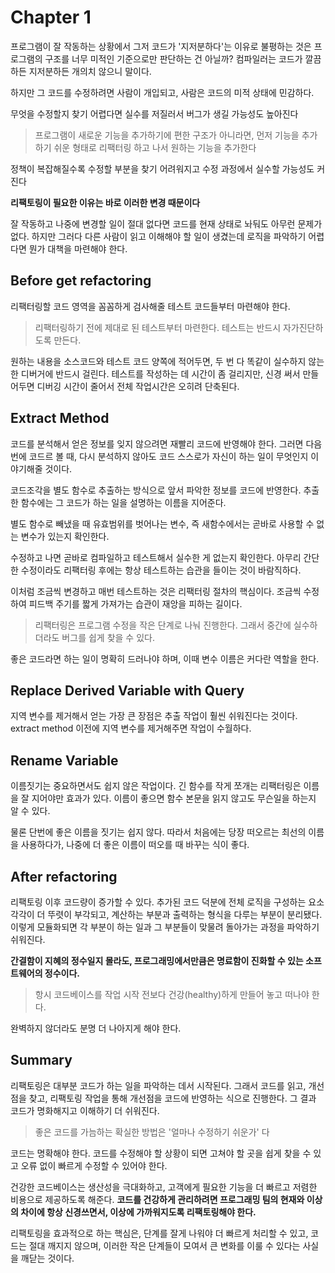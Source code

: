 # Chapter 1

프로그램이 잘 작동하는 상황에서 그저 코드가 '지저분하다'는 이유로 불평하는 것은 프로그램의 구조를 너무 미적인 기준으로만 판단하는 건 아닐까? 컴파일러는 코드가 깔끔하든 지저분하든 개의치 않으니 말이다.

하지만 그 코드를 수정하려면 사람이 개입되고, 사람은 코드의 미적 상태에 민감하다.

무엇을 수정할지 찾기 어렵다면 실수를 저질러서 버그가 생길 가능성도 높아진다

> 프로그램이 새로운 기능을 추가하기에 편한 구조가 아니라면, 먼저 기능을 추가하기 쉬운 형태로 리팩터링 하고 나서 원하는 기능을 추가한다

정책이 복잡해질수록 수정할 부분을 찾기 어려워지고 수정 과정에서 실수할 가능성도 커진다

**리팩토링이 필요한 이유는 바로 이러한 변경 때문이다**

잘 작동하고 나중에 변경할 일이 절대 없다면 코드를 현재 상태로 놔둬도 아무런 문제가 없다.
하지만 그러다 다른 사람이 읽고 이해해야 할 일이 생겼는데 로직을 파악하기 어렵다면 뭔가 대책을 마련해야 한다.

## Before get refactoring

리팩터링할 코드 영역을 꼼꼼하게 검사해줄 테스트 코드들부터 마련해야 한다.

> 리팩터링하기 전에 제대로 된 테스트부터 마련한다. 테스트는 반드시 자가진단하도록 만든다.

원하는 내용을 소스코드와 테스트 코드 양쪽에 적어두면, 두 번 다 똑같이 실수하지 않는 한 디버거에 반드시 걸린다.
테스트를 작성하는 데 시간이 좀 걸리지만, 신경 써서 만들어두면 디버깅 시간이 줄어서 전체 작업시간은 오히려 단축된다.

## Extract Method

코드를 분석해서 얻은 정보를 잊지 않으려면 재빨리 코드에 반영해야 한다.
그러면 다음번에 코드르 볼 때, 다시 분석하지 않아도 코드 스스로가 자신이 하는 일이 무엇인지 이야기해줄 것이다.

코드조각을 별도 함수로 추출하는 방식으로 앞서 파악한 정보를 코드에 반영한다.
추출한 함수에는 그 코드가 하는 일을 설명하는 이름을 지어준다.

별도 함수로 빼냈을 때 유효범위를 벗어나는 변수, 즉 새함수에서는 곧바로 사용할 수 없는 변수가 있는지 확인한다.

수정하고 나면 곧바로 컴파일하고 테스트해서 실수한 게 없는지 확인한다. 
아무리 간단한 수정이라도 리팩터링 후에는 항상 테스트하는 습관을 들이는 것이 바람직하다.

이처럼 조금씩 변경하고 매번 테스트하는 것은 리팩터링 절차의 핵심이다.
조금씩 수정하여 피드백 주기를 짧게 가져가는 습관이 재앙을 피하는 길이다.

> 리팩터링은 프로그램 수정을 작은 단계로 나눠 진행한다. 그래서 중간에 실수하더라도 버그를 쉽게 찾을 수 있다.

좋은 코드라면 하는 일이 명확히 드러나야 하며, 이때 변수 이름은 커다란 역할을 한다.

## Replace Derived Variable with Query

지역 변수를 제거해서 얻는 가장 큰 장점은 추출 작업이 훨씬 쉬워진다는 것이다.
extract method 이전에 지역 변수를 제거해주면 작업이 수월하다.

## Rename Variable

이름짓기는 중요하면서도 쉽지 않은 작업이다.
긴 함수를 작게 쪼개는 리팩터링은 이름을 잘 지어야만 효과가 있다.
이름이 좋으면 함수 본문을 읽지 않고도 무슨일을 하는지 알 수 있다.

물론 단번에 좋은 이름을 짓기는 쉽지 않다. 
따라서 처음에는 당장 떠오르는 최선의 이름을 사용하다가, 나중에 더 좋은 이름이 떠오를 때 바꾸는 식이 좋다.

## After refactoring

리팩토링 이후 코드량이 증가할 수 있다.
추가된 코드 덕분에 전체 로직을 구성하는 요소 각각이 더 뚜렷이 부각되고, 계산하는 부분과 출력하는 형식을 다루는 부분이 분리됐다.
이렇게 모듈화되면 각 부분이 하는 일과 그 부분들이 맞물려 돌아가는 과정을 파악하기 쉬워진다.

**간결함이 지혜의 정수일지 몰라도, 프로그래밍에서만큼은 명료함이 진화할 수 있는 소프트웨어의 정수이다.**

> 항시 코드베이스를 작업 시작 전보다 건강(healthy)하게 만들어 놓고 떠나야 한다.

완벽하지 않더라도 분명 더 나아지게 해야 한다.

## Summary

리팩토링은 대부분 코드가 하는 일을 파악하는 데서 시작된다. 
그래서 코드를 읽고, 개선점을 찾고, 리팩토링 작업을 통해 개선점을 코드에 반영하는 식으로 진행한다.
그 결과 코드가 명화해지고 이해하기 더 쉬워진다.

> 좋은 코드를 가늠하는 확실한 방법은 '얼마나 수정하기 쉬운가' 다

코드는 명확해야 한다.
코드를 수정해야 할 상황이 되면 고쳐야 할 곳을 쉽게 찾을 수 있고 오류 없이 빠르게 수정할 수 있어야 한다.

건강한 코드베이스는 생산성을 극대화하고, 고객에게 필요한 기능을 더 빠르고 저렴한 비용으로 제공하도록 해준다.
**코드를 건강하게 관리하려면 프로그래밍 팀의 현재와 이상의 차이에 항상 신경쓰면서, 이상에 가까워지도록 리팩토링해야 한다.**

리팩토링을 효과적으로 하는 핵심은, 단계를 잘게 나워야 더 빠르게 처리할 수 있고, 코드는 절대 깨지지 않으며, 이러한 작은 단계들이 모여서 큰 변화를 이룰 수 있다는 사실을 깨닫는 것이다.
